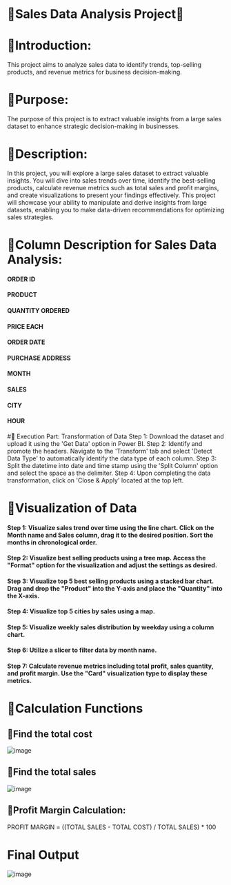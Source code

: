 # 🎊Sales Data Analysis Project🎊

# 💫Introduction:
This project aims to analyze sales data to identify trends, top-selling products, and revenue metrics for business decision-making.

# 💫Purpose:
The purpose of this project is to extract valuable insights from a large sales dataset to enhance strategic decision-making in businesses.

# 💫Description:
In this project, you will explore a large sales dataset to extract valuable insights. You will dive into sales trends over time, identify the best-selling products, calculate revenue metrics such as total sales and profit margins, and create visualizations to present your findings effectively. This project will showcase your ability to manipulate and derive insights from large datasets, enabling you to make data-driven recommendations for optimizing sales strategies.

# 💫Column Description for Sales Data Analysis:

#### ORDER ID
#### PRODUCT
#### QUANTITY ORDERED
#### PRICE EACH
#### ORDER DATE
#### PURCHASE ADDRESS
#### MONTH
#### SALES
#### CITY
#### HOUR

#💫 Execution Part: Transformation of Data
Step 1: Download the dataset and upload it using the 'Get Data' option in Power BI.
Step 2: Identify and promote the headers. Navigate to the 'Transform' tab and select 'Detect Data Type' to automatically identify the data type of each column.
Step 3: Split the datetime into date and time stamp using the 'Split Column' option and select the space as the delimiter.
Step 4: Upon completing the data transformation, click on 'Close & Apply' located at the top left.

# 💫Visualization of Data
#### Step 1: Visualize sales trend over time using the line chart. Click on the Month name and Sales column, drag it to the desired position. Sort the months in chronological order.
#### Step 2: Visualize best selling products using a tree map. Access the "Format" option for the visualization and adjust the settings as desired.
#### Step 3: Visualize top 5 best selling products using a stacked bar chart. Drag and drop the "Product" into the Y-axis and place the "Quantity" into the X-axis.
#### Step 4: Visualize top 5 cities by sales using a map.
#### Step 5: Visualize weekly sales distribution by weekday using a column chart.
#### Step 6: Utilize a slicer to filter data by month name.
#### Step 7: Calculate revenue metrics including total profit, sales quantity, and profit margin. Use the "Card" visualization type to display these metrics.

# 💫Calculation Functions
## 🎉Find the total cost 
![image](https://github.com/NishadiSS/MeriSKILL-Internship-Sales-Data-Analysis/assets/119886016/386f5b1e-e031-4c4a-b438-772e5a6c16da)

## 🎉Find the total sales
![image](https://github.com/NishadiSS/MeriSKILL-Internship-Sales-Data-Analysis/assets/119886016/73be7a84-8bf8-4a36-88ed-afa83f3eb744)

## 🎉Profit Margin Calculation:
PROFIT MARGIN = ((TOTAL SALES - TOTAL COST) / TOTAL SALES) * 100

# Final Output
![image](https://github.com/NishadiSS/MeriSKILL-Internship-Sales-Data-Analysis/assets/119886016/21bb2c34-000d-436f-9467-c3e8dae6579d)

